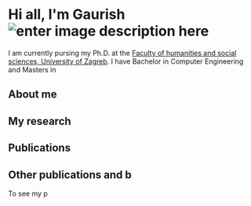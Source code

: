 # Hi all, I'm Gaurish ![enter image description here](https://twemoji.maxcdn.com/2/72x72/1f44b.png)
I am currently pursing my Ph.D. at the [Faculty of humanities and social sciences, University of Zagreb](https://web2020.ffzg.unizg.hr/). I have Bachelor in Computer Engineering and Masters in 

## About me

## My research

## Publications

## Other publications and b
To see my p

<!--stackedit_data:
eyJoaXN0b3J5IjpbMTIwMzc4Mzc4OF19
-->
